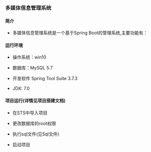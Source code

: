 ### 多媒体信息管理系统

#### 简介

+ 多媒体信息管理系统是一个基于Spring Boot的管理系统,主要功能有：

#### 运行环境

  + 操作系统：win10

  + 数据库：MySQL 5.7

  + 开发软件 Spring Tool Suite 3.7.3

  + JDK: 7.0

#### 项目运行(详情见项目搭建文档)

  + 在STS中导入项目

  + 更改数据库的root权限

  + 执行sql文件(见Sql文件)

  + 启动项目
